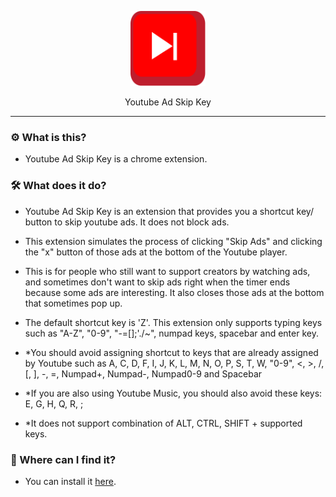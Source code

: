 <p align="center">
  <img src="/images/icon.svg" height="120px;">
</p>
<p align="center">
  Youtube Ad Skip Key
</p>

---
### ⚙ What is this?
- Youtube Ad Skip Key is a chrome extension.

### 🛠 What does it do?
- Youtube Ad Skip Key is an extension that provides you a shortcut key/ button to skip youtube ads. It does not block ads.

- This extension simulates the process of clicking "Skip Ads" and clicking the "x" button of those ads at the bottom of the Youtube player.

- This is for people who still want to support creators by watching ads, and sometimes don't want to skip ads right when the timer ends because some ads are interesting. It also closes those ads at the bottom that sometimes pop up.

- The default shortcut key is 'Z'. This extension only supports typing keys such as "A-Z", "0-9", "-=[]\;'./~", numpad keys, spacebar and enter key.

- *You should avoid assigning shortcut to keys that are already assigned by Youtube such as A, C, D, F, I, J, K, L, M, N, O, P, S, T, W, "0-9", <, >, /, [, ], -, =, Numpad+, Numpad-, Numpad0-9 and Spacebar
- *If you are also using Youtube Music, you should also avoid these keys: E, G, H, Q, R, ;
- *It does not support combination of ALT, CTRL, SHIFT + supported keys.

### 🔎 Where can I find it?
- You can install it [here](https://chrome.google.com/webstore/detail/youtube-ad-skip-key/hgijpdhbgbfknajdponodgdehhafcbbp).

